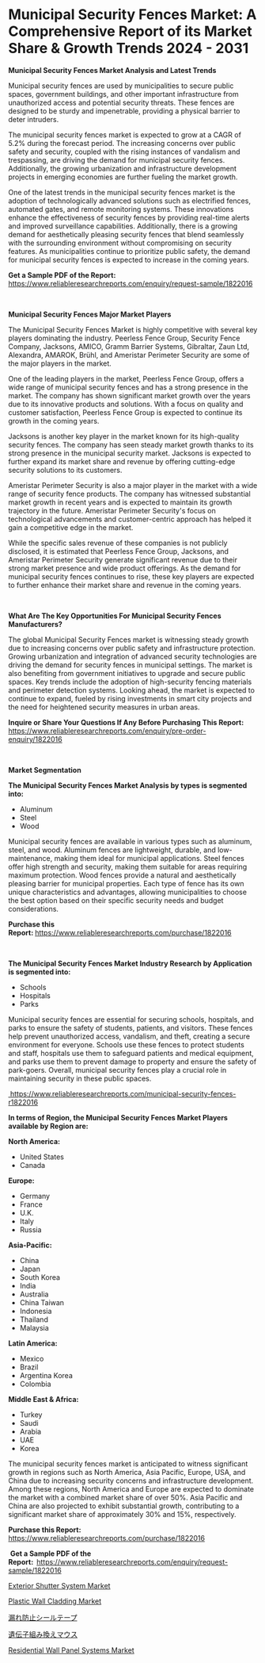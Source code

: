 <p><h1>Municipal Security Fences Market: A Comprehensive Report of its Market Share & Growth Trends 2024 - 2031</h1></p><p><strong>Municipal Security Fences Market Analysis and Latest Trends</strong></p>
<p><p>Municipal security fences are used by municipalities to secure public spaces, government buildings, and other important infrastructure from unauthorized access and potential security threats. These fences are designed to be sturdy and impenetrable, providing a physical barrier to deter intruders.</p><p>The municipal security fences market is expected to grow at a CAGR of 5.2% during the forecast period. The increasing concerns over public safety and security, coupled with the rising instances of vandalism and trespassing, are driving the demand for municipal security fences. Additionally, the growing urbanization and infrastructure development projects in emerging economies are further fueling the market growth.</p><p>One of the latest trends in the municipal security fences market is the adoption of technologically advanced solutions such as electrified fences, automated gates, and remote monitoring systems. These innovations enhance the effectiveness of security fences by providing real-time alerts and improved surveillance capabilities. Additionally, there is a growing demand for aesthetically pleasing security fences that blend seamlessly with the surrounding environment without compromising on security features. As municipalities continue to prioritize public safety, the demand for municipal security fences is expected to increase in the coming years.</p></p>
<p><strong>Get a Sample PDF of the Report:&nbsp;</strong> <a href="https://www.reliableresearchreports.com/enquiry/request-sample/1822016">https://www.reliableresearchreports.com/enquiry/request-sample/1822016</a></p>
<p>&nbsp;</p>
<p><strong>Municipal Security Fences Major Market Players</strong></p>
<p><p>The Municipal Security Fences Market is highly competitive with several key players dominating the industry. Peerless Fence Group, Security Fence Company, Jacksons, AMICO, Gramm Barrier Systems, Gibraltar, Zaun Ltd, Alexandra, AMAROK, Brühl, and Ameristar Perimeter Security are some of the major players in the market.</p><p>One of the leading players in the market, Peerless Fence Group, offers a wide range of municipal security fences and has a strong presence in the market. The company has shown significant market growth over the years due to its innovative products and solutions. With a focus on quality and customer satisfaction, Peerless Fence Group is expected to continue its growth in the coming years.</p><p>Jacksons is another key player in the market known for its high-quality security fences. The company has seen steady market growth thanks to its strong presence in the municipal security market. Jacksons is expected to further expand its market share and revenue by offering cutting-edge security solutions to its customers.</p><p>Ameristar Perimeter Security is also a major player in the market with a wide range of security fence products. The company has witnessed substantial market growth in recent years and is expected to maintain its growth trajectory in the future. Ameristar Perimeter Security's focus on technological advancements and customer-centric approach has helped it gain a competitive edge in the market.</p><p>While the specific sales revenue of these companies is not publicly disclosed, it is estimated that Peerless Fence Group, Jacksons, and Ameristar Perimeter Security generate significant revenue due to their strong market presence and wide product offerings. As the demand for municipal security fences continues to rise, these key players are expected to further enhance their market share and revenue in the coming years.</p></p>
<p>&nbsp;</p>
<p><strong>What Are The Key Opportunities For Municipal Security Fences Manufacturers?</strong></p>
<p><p>The global Municipal Security Fences market is witnessing steady growth due to increasing concerns over public safety and infrastructure protection. Growing urbanization and integration of advanced security technologies are driving the demand for security fences in municipal settings. The market is also benefiting from government initiatives to upgrade and secure public spaces. Key trends include the adoption of high-security fencing materials and perimeter detection systems. Looking ahead, the market is expected to continue to expand, fueled by rising investments in smart city projects and the need for heightened security measures in urban areas.</p></p>
<p><strong>Inquire or Share Your Questions If Any Before Purchasing This Report:</strong> <a href="https://www.reliableresearchreports.com/enquiry/pre-order-enquiry/1822016">https://www.reliableresearchreports.com/enquiry/pre-order-enquiry/1822016</a></p>
<p>&nbsp;</p>
<p><strong>Market Segmentation</strong></p>
<p><strong>The Municipal Security Fences Market Analysis by types is segmented into:</strong></p>
<p><ul><li>Aluminum</li><li>Steel</li><li>Wood</li></ul></p>
<p><p>Municipal security fences are available in various types such as aluminum, steel, and wood. Aluminum fences are lightweight, durable, and low-maintenance, making them ideal for municipal applications. Steel fences offer high strength and security, making them suitable for areas requiring maximum protection. Wood fences provide a natural and aesthetically pleasing barrier for municipal properties. Each type of fence has its own unique characteristics and advantages, allowing municipalities to choose the best option based on their specific security needs and budget considerations.</p></p>
<p><strong>Purchase this Report:&nbsp;</strong><a href="https://www.reliableresearchreports.com/purchase/1822016">https://www.reliableresearchreports.com/purchase/1822016</a></p>
<p>&nbsp;</p>
<p><strong>The Municipal Security Fences Market Industry Research by Application is segmented into:</strong></p>
<p><ul><li>Schools</li><li>Hospitals</li><li>Parks</li></ul></p>
<p><p>Municipal security fences are essential for securing schools, hospitals, and parks to ensure the safety of students, patients, and visitors. These fences help prevent unauthorized access, vandalism, and theft, creating a secure environment for everyone. Schools use these fences to protect students and staff, hospitals use them to safeguard patients and medical equipment, and parks use them to prevent damage to property and ensure the safety of park-goers. Overall, municipal security fences play a crucial role in maintaining security in these public spaces.</p></p>
<p><a href="https://www.reliableresearchreports.com/municipal-security-fences-r1822016">&nbsp;https://www.reliableresearchreports.com/municipal-security-fences-r1822016</a></p>
<p><strong>In terms of Region, the Municipal Security Fences Market Players available by Region are:</strong></p>
<p>
    <p> <strong> North America: </strong>
        <ul>
            <li>United States</li>
            <li>Canada</li>
        </ul>
        </p> 
    <p> <strong> Europe: </strong>
        <ul>
            <li>Germany</li>
            <li>France</li>
            <li>U.K.</li>
            <li>Italy</li>
            <li>Russia</li>
        </ul>
        </p> 
    <p> <strong> Asia-Pacific: </strong>
        <ul>
            <li>China</li>
            <li>Japan</li>
            <li>South Korea</li>
            <li>India</li>
            <li>Australia</li>
            <li>China Taiwan</li>
            <li>Indonesia</li>
            <li>Thailand</li>
            <li>Malaysia</li>
        </ul>
        </p> 
    <p> <strong> Latin America: </strong>
        <ul>
            <li>Mexico</li>
            <li>Brazil</li>
            <li>Argentina Korea</li>
            <li>Colombia</li>
        </ul>
        </p> 
    <p> <strong> Middle East & Africa: </strong>
        <ul>
            <li>Turkey</li>
            <li>Saudi</li>
            <li>Arabia</li>
            <li>UAE</li>
            <li>Korea</li>
        </ul>
    </p>
    </p>
<p><p>The municipal security fences market is anticipated to witness significant growth in regions such as North America, Asia Pacific, Europe, USA, and China due to increasing security concerns and infrastructure development. Among these regions, North America and Europe are expected to dominate the market with a combined market share of over 50%. Asia Pacific and China are also projected to exhibit substantial growth, contributing to a significant market share of approximately 30% and 15%, respectively.</p></p>
<p><strong>Purchase this Report: </strong><a href="https://www.reliableresearchreports.com/purchase/1822016">https://www.reliableresearchreports.com/purchase/1822016</a></p>
<p>&nbsp;<strong>Get a Sample PDF of the Report:&nbsp;&nbsp;</strong><a href="https://www.reliableresearchreports.com/enquiry/request-sample/1822016">https://www.reliableresearchreports.com/enquiry/request-sample/1822016</a></p>
<p><strong></strong></p>
<p><p><a href="https://github.com/jaidynmorantestelletmjzya/Market-Research-Report-List-2/blob/main/exterior-shutter-system-market.md">Exterior Shutter System Market</a></p><p><a href="https://issuu.com/reportprime-2/docs/plastic-wall-cladding-market-size-2030.pptx">Plastic Wall Cladding Market</a></p><p><a href="https://github.com/dathomson6534/Market-Research-Report-List-1/blob/main/546724441032.md">漏れ防止シールテープ</a></p><p><a href="https://github.com/AriMuller2009/Market-Research-Report-List-1/blob/main/184954741031.md">遺伝子組み換えマウス</a></p><p><a href="https://issuu.com/reportprime-2/docs/residential-wall-panel-systems-market-size-2030.pp">Residential Wall Panel Systems Market</a></p></p>